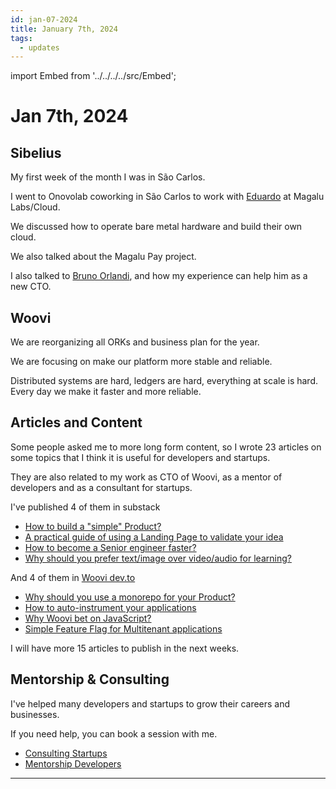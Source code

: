 ```yaml
---
id: jan-07-2024
title: January 7th, 2024
tags:
  - updates
---
```


import Embed from '../../../../src/Embed';

# Jan 7th, 2024

## Sibelius

My first week of the month I was in São Carlos.

I went to Onovolab coworking in São Carlos to work with [Eduardo](https://twitter.com/edumaciel10_) at Magalu Labs/Cloud.

We discussed how to operate bare metal hardware and build their own cloud.

We also talked about the Magalu Pay project.

I also talked to [Bruno Orlandi](https://twitter.com/BrOrlandi), and how my experience can help him as a new CTO.

## Woovi

We are reorganizing all ORKs and business plan for the year.

We are focusing on make our platform more stable and reliable.

Distributed systems are hard, ledgers are hard, everything at scale is hard.
Every day we make it faster and more reliable.

## Articles and Content

Some people asked me to more long form content, so I wrote 23 articles on some topics that I think it is useful for developers and startups.

They are also related to my work as CTO of Woovi, as a mentor of developers and as a consultant for startups.

I've published 4 of them in substack

- [How to build a "simple" Product?](https://sibelius.substack.com/p/how-to-build-a-simple-product)
- [A practical guide of using a Landing Page to validate your idea](https://sibelius.substack.com/p/a-practical-guide-of-using-a-landing)
- [How to become a Senior engineer faster?](https://sibelius.substack.com/p/how-to-become-a-senior-engineer-faster)
- [Why should you prefer text/image over video/audio for learning?](https://sibelius.substack.com/p/why-should-you-prefer-textimage-over)

And 4 of them in [Woovi dev.to](https://dev.to/woovi)

- [Why should you use a monorepo for your Product?](https://dev.to/woovi/why-should-you-use-a-monorepo-for-your-product-3led)
- [How to auto-instrument your applications](https://dev.to/woovi/how-to-auto-instrument-your-applications-455c)
- [Why Woovi bet on JavaScript?](https://dev.to/woovi/why-woovi-bets-in-javascript-5fn4)
- [Simple Feature Flag for Multitenant applications](https://dev.to/woovi/simple-feature-flag-for-multitenant-applications-e76)

I will have more 15 articles to publish in the next weeks.

## Mentorship & Consulting

I've helped many developers and startups to grow their careers and businesses.

If you need help, you can book a session with me.

- [Consulting Startups](../../../paid-consulting-startups.mdx)
- [Mentorship Developers](../../../paid-mentorship-developers.mdx)

---

